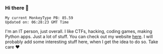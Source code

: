 ### Hi there 👋
<!-- PB START -->
```
My current MonkeyType PB: 85.59
Updated on: 06:28:23 GMT Time
```
<!-- PB END -->
I'm an IT person, just overall. I like CTFs, hacking, coding games, making Python apps. Just a lot of stuff.
You can check out my website [here](https://skill3472.github.io/).
I will probably add some interesting stuff here, when I get the idea to do so. Take care ❤️
